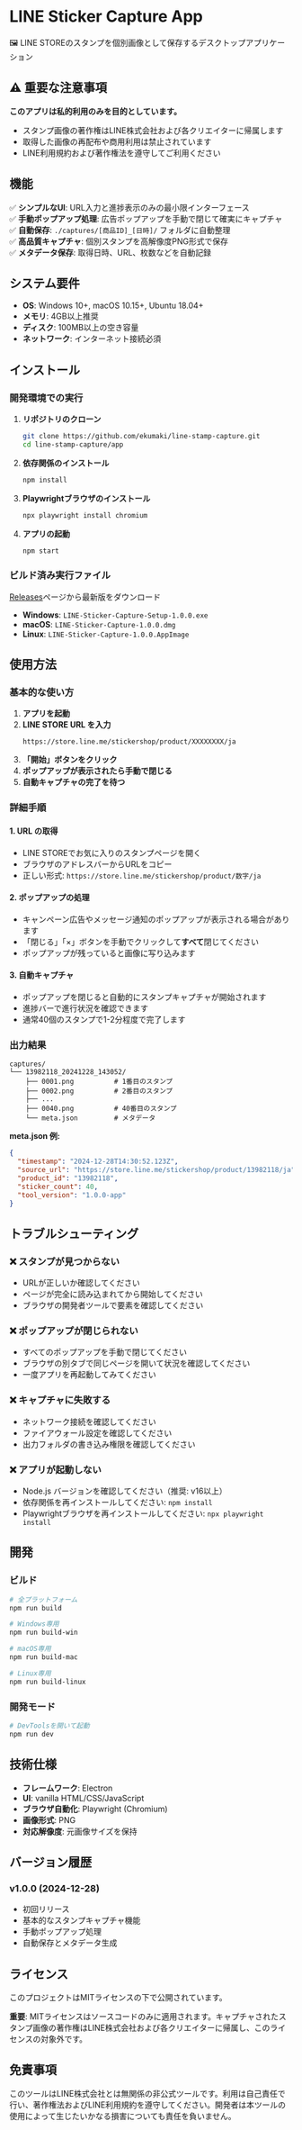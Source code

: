 # LINE Sticker Capture App

🖼️ LINE STOREのスタンプを個別画像として保存するデスクトップアプリケーション

## ⚠️ 重要な注意事項

**このアプリは私的利用のみを目的としています。**

- スタンプ画像の著作権はLINE株式会社および各クリエイターに帰属します
- 取得した画像の再配布や商用利用は禁止されています
- LINE利用規約および著作権法を遵守してご利用ください

## 機能

✅ **シンプルなUI**: URL入力と進捗表示のみの最小限インターフェース  
✅ **手動ポップアップ処理**: 広告ポップアップを手動で閉じて確実にキャプチャ  
✅ **自動保存**: `./captures/[商品ID]_[日時]/` フォルダに自動整理  
✅ **高品質キャプチャ**: 個別スタンプを高解像度PNG形式で保存  
✅ **メタデータ保存**: 取得日時、URL、枚数などを自動記録  

## システム要件

- **OS**: Windows 10+, macOS 10.15+, Ubuntu 18.04+
- **メモリ**: 4GB以上推奨
- **ディスク**: 100MB以上の空き容量
- **ネットワーク**: インターネット接続必須

## インストール

### 開発環境での実行

1. **リポジトリのクローン**
   ```bash
   git clone https://github.com/ekumaki/line-stamp-capture.git
   cd line-stamp-capture/app
   ```

2. **依存関係のインストール**
   ```bash
   npm install
   ```

3. **Playwrightブラウザのインストール**
   ```bash
   npx playwright install chromium
   ```

4. **アプリの起動**
   ```bash
   npm start
   ```

### ビルド済み実行ファイル

[Releases](https://github.com/ekumaki/line-stamp-capture/releases)ページから最新版をダウンロード

- **Windows**: `LINE-Sticker-Capture-Setup-1.0.0.exe`
- **macOS**: `LINE-Sticker-Capture-1.0.0.dmg` 
- **Linux**: `LINE-Sticker-Capture-1.0.0.AppImage`

## 使用方法

### 基本的な使い方

1. **アプリを起動**
2. **LINE STORE URL を入力**
   ```
   https://store.line.me/stickershop/product/XXXXXXXX/ja
   ```
3. **「開始」ボタンをクリック**
4. **ポップアップが表示されたら手動で閉じる**
5. **自動キャプチャの完了を待つ**

### 詳細手順

#### 1. URL の取得
- LINE STOREでお気に入りのスタンプページを開く
- ブラウザのアドレスバーからURLをコピー
- 正しい形式: `https://store.line.me/stickershop/product/数字/ja`

#### 2. ポップアップの処理
- キャンペーン広告やメッセージ通知のポップアップが表示される場合があります
- 「閉じる」「×」ボタンを手動でクリックして**すべて**閉じてください
- ポップアップが残っていると画像に写り込みます

#### 3. 自動キャプチャ
- ポップアップを閉じると自動的にスタンプキャプチャが開始されます
- 進捗バーで進行状況を確認できます
- 通常40個のスタンプで1-2分程度で完了します

### 出力結果

```
captures/
└── 13982118_20241228_143052/
    ├── 0001.png          # 1番目のスタンプ
    ├── 0002.png          # 2番目のスタンプ
    ├── ...
    ├── 0040.png          # 40番目のスタンプ
    └── meta.json         # メタデータ
```

**meta.json 例:**
```json
{
  "timestamp": "2024-12-28T14:30:52.123Z",
  "source_url": "https://store.line.me/stickershop/product/13982118/ja",
  "product_id": "13982118",
  "sticker_count": 40,
  "tool_version": "1.0.0-app"
}
```

## トラブルシューティング

### ❌ スタンプが見つからない
- URLが正しいか確認してください
- ページが完全に読み込まれてから開始してください
- ブラウザの開発者ツールで要素を確認してください

### ❌ ポップアップが閉じられない
- すべてのポップアップを手動で閉じてください
- ブラウザの別タブで同じページを開いて状況を確認してください
- 一度アプリを再起動してみてください

### ❌ キャプチャに失敗する
- ネットワーク接続を確認してください
- ファイアウォール設定を確認してください
- 出力フォルダの書き込み権限を確認してください

### ❌ アプリが起動しない
- Node.js バージョンを確認してください（推奨: v16以上）
- 依存関係を再インストールしてください: `npm install`
- Playwrightブラウザを再インストールしてください: `npx playwright install`

## 開発

### ビルド

```bash
# 全プラットフォーム
npm run build

# Windows専用
npm run build-win

# macOS専用  
npm run build-mac

# Linux専用
npm run build-linux
```

### 開発モード

```bash
# DevToolsを開いて起動
npm run dev
```

## 技術仕様

- **フレームワーク**: Electron
- **UI**: vanilla HTML/CSS/JavaScript
- **ブラウザ自動化**: Playwright (Chromium)
- **画像形式**: PNG
- **対応解像度**: 元画像サイズを保持

## バージョン履歴

### v1.0.0 (2024-12-28)
- 初回リリース
- 基本的なスタンプキャプチャ機能
- 手動ポップアップ処理
- 自動保存とメタデータ生成

## ライセンス

このプロジェクトはMITライセンスの下で公開されています。

**重要**: MITライセンスはソースコードのみに適用されます。キャプチャされたスタンプ画像の著作権はLINE株式会社および各クリエイターに帰属し、このライセンスの対象外です。

## 免責事項

このツールはLINE株式会社とは無関係の非公式ツールです。利用は自己責任で行い、著作権法およびLINE利用規約を遵守してください。開発者は本ツールの使用によって生じたいかなる損害についても責任を負いません。